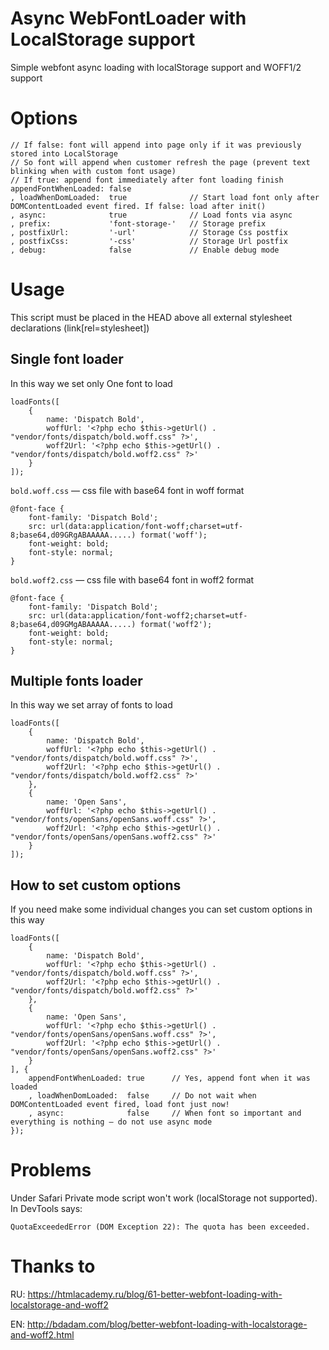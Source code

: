 # Async WebFontLoader with LocalStorage support
Simple webfont async loading with localStorage support and WOFF1/2 support

# Options
```
// If false: font will append into page only if it was previously stored into LocalStorage
// So font will append when customer refresh the page (prevent text blinking when with custom font usage)
// If true: append font immediately after font loading finish
appendFontWhenLoaded: false
, loadWhenDomLoaded:  true				// Start load font only after DOMContentLoaded event fired. If false: load after init()
, async:              true 				// Load fonts via async
, prefix:             'font-storage-' 	// Storage prefix
, postfixUrl:         '-url'			// Storage Css postfix
, postfixCss:         '-css'			// Storage Url postfix
, debug:              false				// Enable debug mode
```

# Usage
This script must be placed in the HEAD above all external stylesheet declarations (link[rel=stylesheet])

## Single font loader
In this way we set only One font to load
```
loadFonts([
	{
		name: 'Dispatch Bold',
		woffUrl: '<?php echo $this->getUrl() . "vendor/fonts/dispatch/bold.woff.css" ?>',
		woff2Url: '<?php echo $this->getUrl() . "vendor/fonts/dispatch/bold.woff2.css" ?>'
	}
]);
```
```bold.woff.css``` — css file with base64 font in woff format
```
@font-face {
    font-family: 'Dispatch Bold';
    src: url(data:application/font-woff;charset=utf-8;base64,d09GRgABAAAAA.....) format('woff');
    font-weight: bold;
    font-style: normal;
}
```

```bold.woff2.css``` — css file with base64 font in woff2 format
```
@font-face {
    font-family: 'Dispatch Bold';
    src: url(data:application/font-woff2;charset=utf-8;base64,d09GMgABAAAAA.....) format('woff2');
    font-weight: bold;
    font-style: normal;
}
```

## Multiple fonts loader
In this way we set array of fonts to load
```
loadFonts([
	{
		name: 'Dispatch Bold',
		woffUrl: '<?php echo $this->getUrl() . "vendor/fonts/dispatch/bold.woff.css" ?>',
		woff2Url: '<?php echo $this->getUrl() . "vendor/fonts/dispatch/bold.woff2.css" ?>'
	},
	{
		name: 'Open Sans',
		woffUrl: '<?php echo $this->getUrl() . "vendor/fonts/openSans/openSans.woff.css" ?>',
		woff2Url: '<?php echo $this->getUrl() . "vendor/fonts/openSans/openSans.woff2.css" ?>'
	}
]);
```

## How to set custom options
If you need make some individual changes you can set custom options in this way
```
loadFonts([
	{
		name: 'Dispatch Bold',
		woffUrl: '<?php echo $this->getUrl() . "vendor/fonts/dispatch/bold.woff.css" ?>',
		woff2Url: '<?php echo $this->getUrl() . "vendor/fonts/dispatch/bold.woff2.css" ?>'
	},
	{
		name: 'Open Sans',
		woffUrl: '<?php echo $this->getUrl() . "vendor/fonts/openSans/openSans.woff.css" ?>',
		woff2Url: '<?php echo $this->getUrl() . "vendor/fonts/openSans/openSans.woff2.css" ?>'
	}
], {
	appendFontWhenLoaded: true		// Yes, append font when it was loaded
	, loadWhenDomLoaded:  false		// Do not wait when DOMContentLoaded event fired, load font just now!
	, async:              false		// When font so important and everything is nothing — do not use async mode
});
```

# Problems
Under Safari Private mode script won't work (localStorage not supported). In DevTools says:
```
QuotaExceededError (DOM Exception 22): The quota has been exceeded.
```

# Thanks to
RU: https://htmlacademy.ru/blog/61-better-webfont-loading-with-localstorage-and-woff2

EN: http://bdadam.com/blog/better-webfont-loading-with-localstorage-and-woff2.html
